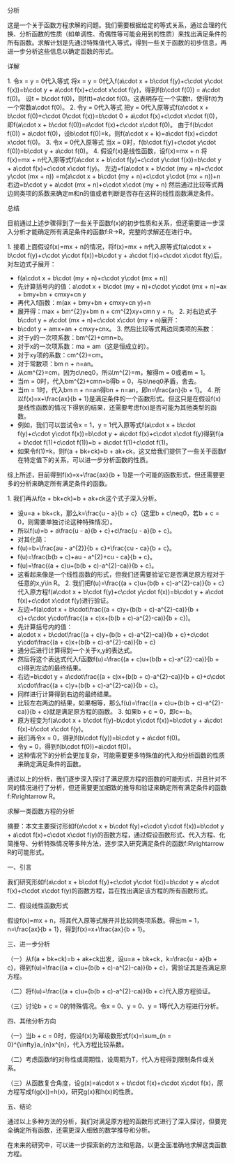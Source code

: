 分析
 
这是一个关于函数方程求解的问题。我们需要根据给定的等式关系，通过合理的代换、分析函数的性质（如单调性、奇偶性等可能会用到的性质）来找出满足条件的所有函数。求解计划是先通过特殊值代入等式，得到一些关于函数的初步信息，再进一步分析这些信息以确定函数的形式。
 
详解
 
1. 令x = y = 0代入等式
将x = y = 0代入f(a\cdot x + b\cdot f(y)+c\cdot y\cdot f(x))=b\cdot y + a\cdot f(x)+c\cdot x\cdot f(y)，得到f(b\cdot f(0)) = a\cdot f(0)。
设t = b\cdot f(0)，则f(t)=a\cdot f(0)。这表明存在一个实数t，使得f(t)为一个常数a\cdot f(0)。
2. 令y = 0代入等式
把y = 0代入原等式f(a\cdot x + b\cdot f(0)+c\cdot 0\cdot f(x))=b\cdot 0 + a\cdot f(x)+c\cdot x\cdot f(0)，即f(a\cdot x + b\cdot f(0))=a\cdot f(x)+c\cdot x\cdot f(0)。
由于f(b\cdot f(0)) = a\cdot f(0)，设b\cdot f(0)=k，则f(a\cdot x + k)=a\cdot f(x)+c\cdot x\cdot f(0)。
3. 令x = 0代入原等式
当x = 0时，f(b\cdot f(y)+c\cdot y\cdot f(0))=b\cdot y + a\cdot f(0)。
4. 假设f(x)是线性函数，设f(x)=mx + n
将f(x)=mx + n代入原等式f(a\cdot x + b\cdot f(y)+c\cdot y\cdot f(x))=b\cdot y + a\cdot f(x)+c\cdot x\cdot f(y)。
左边=f(a\cdot x + b\cdot (my + n)+c\cdot y\cdot (mx + n))
=m(a\cdot x + b\cdot (my + n)+c\cdot y\cdot (mx + n))+n
右边=b\cdot y + a\cdot (mx + n)+c\cdot x\cdot (my + n)
然后通过比较等式两边同类项的系数来确定m和n的值或者判断是否存在这样的线性函数满足条件。
 
总结
 
目前通过上述步骤得到了一些关于函数f(x)的初步性质和关系，但还需要进一步深入分析才能确定所有满足条件的函数f:R→R，完整的求解还在进行中。

1. 接着上面假设f(x)=mx + n的情况，将f(x)=mx + n代入原等式f(a\cdot x + b\cdot f(y)+c\cdot y\cdot f(x))=b\cdot y + a\cdot f(x)+c\cdot x\cdot f(y)后，对左边式子展开：
- f(a\cdot x + b\cdot (my + n)+c\cdot y\cdot (mx + n))
- 先计算括号内的值：a\cdot x + b\cdot (my + n)+c\cdot y\cdot (mx + n)=ax + bmy+bn + cmxy+cn y
- 再代入f函数：m(ax + bmy+bn + cmxy+cn y)+n
- 展开得：max + bm^{2}y+bm n + cm^{2}xy+cmn y + n。
2. 对右边式子b\cdot y + a\cdot (mx + n)+c\cdot x\cdot (my + n)展开：
- b\cdot y + amx+an + cmxy+cnx。
3. 然后比较等式两边同类项的系数：
- 对于y的一次项系数：bm^{2}+cmn=b。
- 对于x的一次项系数：ma = am（这是恒成立的）。
- 对于xy项的系数：cm^{2}=cm。
- 对于常数项：bm n + n=an。
- 从cm^{2}=cm，因为c\neq0，所以m^{2}=m，解得m = 0或者m = 1。
- 当m = 0时，代入bm^{2}+cmn=b得b = 0，与b\neq0矛盾，舍去。
- 当m = 1时，代入bm n + n=an得bn + n=an，即n=\frac{an}{b + 1}。
4. 所以f(x)=x+\frac{ax}{b + 1}是满足条件的一个函数形式。但这只是在假设f(x)是线性函数的情况下得到的结果，还需要考虑f(x)是否可能为其他类型的函数。
- 例如，我们可以尝试令x = 1，y = 1代入原等式f(a\cdot x + b\cdot f(y)+c\cdot y\cdot f(x))=b\cdot y + a\cdot f(x)+c\cdot x\cdot f(y)得到f(a + b\cdot f(1)+c\cdot f(1))=b + a\cdot f(1)+c\cdot f(1)。
- 如果令f(1)=k，则f(a + bk+ck)=b + ak+ck，这又给我们提供了一些关于函数f在特定值下的关系，可以进一步分析函数的性质。
 
综上所述，目前得到f(x)=x+\frac{ax}{b + 1}是一个可能的函数形式，但还需要更多的分析来确定所有满足条件的函数。

1. 我们再从f(a + bk+ck)=b + ak+ck这个式子深入分析。
- 设u=a + bk+ck，那么k=\frac{u - a}{b + c}（这里b + c\neq0，若b + c = 0，则需要单独讨论这种特殊情况）。
- 所以f(u)=b + a\frac{u - a}{b + c}+c\frac{u - a}{b + c}。
- 对其化简：
- f(u)=b+\frac{au - a^{2}}{b + c}+\frac{cu - ca}{b + c}。
- f(u)=\frac{b(b + c)+au - a^{2}+cu - ca}{b + c}。
- f(u)=\frac{(a + c)u+(b(b + c)-a^{2}-ca)}{b + c}。
- 这看起来像是一个线性函数的形式，但我们还需要验证它是否满足原方程对于任意的x,y\in R。
2. 我们把f(u)=\frac{(a + c)u+(b(b + c)-a^{2}-ca)}{b + c}代入原方程f(a\cdot x + b\cdot f(y)+c\cdot y\cdot f(x))=b\cdot y + a\cdot f(x)+c\cdot x\cdot f(y)进行验证。
- 左边=f(a\cdot x + b\cdot\frac{(a + c)y+(b(b + c)-a^{2}-ca)}{b + c}+c\cdot y\cdot\frac{(a + c)x+(b(b + c)-a^{2}-ca)}{b + c})。
- 先计算括号内的值：
- a\cdot x + b\cdot\frac{(a + c)y+(b(b + c)-a^{2}-ca)}{b + c}+c\cdot y\cdot\frac{(a + c)x+(b(b + c)-a^{2}-ca)}{b + c}
- 通分后进行计算得到一个关于x,y的表达式。
- 然后将这个表达式代入f函数f(u)=\frac{(a + c)u+(b(b + c)-a^{2}-ca)}{b + c}得到左边的最终结果。
- 右边=b\cdot y + a\cdot\frac{(a + c)x+(b(b + c)-a^{2}-ca)}{b + c}+c\cdot x\cdot\frac{(a + c)y+(b(b + c)-a^{2}-ca)}{b + c}。
- 同样进行计算得到右边的最终结果。
- 比较左右两边的结果，如果相等，那么f(u)=\frac{(a + c)u+(b(b + c)-a^{2}-ca)}{b + c}就是满足原方程的函数。
3. 如果b + c = 0，即c=-b。
- 原方程变为f(a\cdot x + b\cdot f(y)-b\cdot y\cdot f(x))=b\cdot y + a\cdot f(x)-b\cdot x\cdot f(y)。
- 我们再令x = 0，得到f(b\cdot f(y))=b\cdot y + a\cdot f(0)。
- 令y = 0，得到f(b\cdot f(0))=a\cdot f(0)。
- 这种情况下的分析会更加复杂，可能需要更多特殊值的代入和分析函数的性质来确定满足条件的函数。
 
通过以上的分析，我们逐步深入探讨了满足原方程的函数的可能形式，并且针对不同的情况进行了分析，但还需要更加细致的推导和验证来确定所有满足条件的函数f:R\rightarrow R。

求解一类函数方程的分析
 
摘要：本文主要探讨形如f(a\cdot x + b\cdot f(y)+c\cdot y\cdot f(x))=b\cdot y + a\cdot f(x)+c\cdot x\cdot f(y)的函数方程，通过假设函数形式、代入方程、化简推导、分析特殊情况等多种方法，逐步深入研究满足条件的函数f:R\rightarrow R的可能形式。
 
一、引言
 
我们研究形如f(a\cdot x + b\cdot f(y)+c\cdot y\cdot f(x))=b\cdot y + a\cdot f(x)+c\cdot x\cdot f(y)的函数方程，旨在找出满足该方程的所有函数形式。
 
二、假设线性函数形式
 
假设f(x)=mx + n，将其代入原等式展开并比较同类项系数。得出m = 1，n=\frac{ax}{b + 1}，得到f(x)=x+\frac{ax}{b + 1}。
 
三、进一步分析
 
（一）从f(a + bk+ck)=b + ak+ck出发，设u=a + bk+ck，k=\frac{u - a}{b + c}，得到f(u)=\frac{(a + c)u+(b(b + c)-a^{2}-ca)}{b + c}，需验证其是否满足原方程。
 
（二）将f(u)=\frac{(a + c)u+(b(b + c)-a^{2}-ca)}{b + c}代入原方程验证。
 
（三）讨论b + c = 0的特殊情况。令x = 0、y = 0、y = 1等代入方程进行分析。
 
四、其他分析方向
 
（一）当b + c = 0时，假设f(x)为幂级数形式f(x)=\sum_{n = 0}^{\infty}a_{n}x^{n}，代入方程比较系数。
 
（二）考虑函数f的对称性或周期性，设周期为T，代入方程得到限制条件或关系。
 
（三）从函数复合角度，设g(x)=a\cdot x + b\cdot f(x)+c\cdot x\cdot f(x)，原方程写成f(g(x))=h(x)，研究g(x)和h(x)的性质。
 
五、结论
 
通过以上多种方法的分析，我们对满足原方程的函数形式进行了深入探讨，但要完全确定所有函数，还需更深入细致的数学推导和分析。
 
在未来的研究中，可以进一步探索新的方法和思路，以更全面准确地求解这类函数方程。





